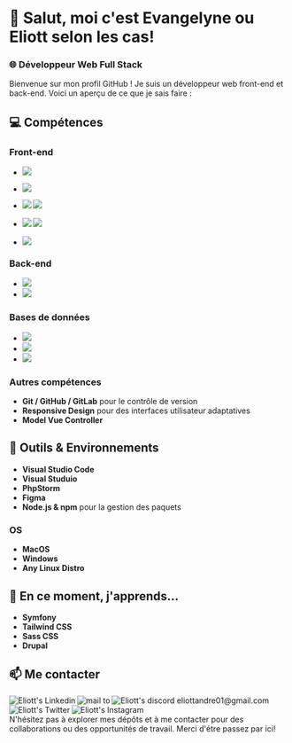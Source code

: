 # 👋 Salut, moi c'est Evangelyne ou Eliott selon les cas!

### 🌐 Développeur Web Full Stack

Bienvenue sur mon profil GitHub ! Je suis un développeur web front-end et back-end. Voici un aperçu de ce que je sais faire :

## 💻 Compétences

### Front-end

- **<img src="https://img.shields.io/badge/HTML5-E34F26?style=for-the-badge&logo=html5&logoColor=white" />**
  <br>

- **<img src="https://img.shields.io/badge/CSS3-1572B6?style=for-the-badge&logo=css3&logoColor=white" />**
  <br>

- **<img src="https://img.shields.io/badge/JavaScript-F7DF1E?style=for-the-badge&logo=javascript&logoColor=white"/> <img src="https://img.shields.io/badge/TypeScript-3077C6?style=for-the-badge&logo=TypeScript&logoColor=white"/>**
  <br>

- **<img src="https://img.shields.io/badge/Vue.JS-41B883?style=for-the-badge&logo=Vue.JS&logoColor=white"/> <img src="https://img.shields.io/badge/Vite-9D5DFD?style=for-the-badge&logo=Vite&logoColor=white"/>**
  <br>

- **<img src="https://img.shields.io/badge/bootstrap-1572B6?style=for-the-badge&logo=bootstrap&logoColor=white" />**
  <br>

### Back-end

- **<img src="https://img.shields.io/badge/PHP-ffb0c0?style=for-the-badge&logo=PHP&logoColor=white" /><br>**
- **<img src="https://img.shields.io/badge/Symfony-3A4857?style=for-the-badge&logo=Symfony&logoColor=white"/><br>**

### Bases de données

- **<img src="https://img.shields.io/badge/MySQL-00758F?style=for-the-badge&logo=MySQL&logoColor=white"/><br>**
- **<img src="https://img.shields.io/badge/PhpMyAdmin-F89C0E?style=for-the-badge&logo=PhpMyAdmin&logoColor=white"/><br>**
- **<img src="https://img.shields.io/badge/MongoDB-3FA037?style=for-the-badge&logo=MongoDB&logoColor=white"/><br>**

### Autres compétences

- **Git / GitHub / GitLab** pour le contrôle de version
- **Responsive Design** pour des interfaces utilisateur adaptatives
- **Model Vue Controller**

## 🔧 Outils & Environnements

- **Visual Studio Code**
- **Visual Studuio**
- **PhpStorm**
- **Figma**
- **Node.js & npm** pour la gestion des paquets

### OS

- **MacOS**
- **Windows**
- **Any Linux Distro**

## 🌱 En ce moment, j'apprends...

- **Symfony**
- **Tailwind CSS**
- **Sass CSS**
- **Drupal**

## 📫 Me contacter

<a href="https://www.linkedin.com/in/eliott-andré">
  <img align="left" alt="Eliott's Linkedin" src="https://img.shields.io/badge/LinkedIn-0077B5?style=for-the-badge&logo=linkedin&logoColor=white" />
</a>

<a href="mailto:eliottandre01@gmail.com">
  <img align="left" alt="mail to " src="https://img.shields.io/badge/mail-E76E29?style=for-the-badge&logo=gmail&logoColor=white" />
</a>

<a href="https://discordapp.com/users/424662360729583626">
  <img align="left" alt="Eliott's discord eliottandre01@gmail.com" src="https://img.shields.io/badge/Discord-51007A?style=for-the-badge&logo=Discord&logoColor=white" />
</a>

<a href="https://twitter.com/EliottAndre3">
  <img align="left" alt="Eliott's Twitter" src="https://img.shields.io/badge/Twitter-1DA1F2?style=for-the-badge&logo=Twitter&logoColor=white" />
</a>

<a href="https://www.instagram.com/eliott.andre/">
  <img align="left" alt="Eliott's Instagram" src="https://img.shields.io/badge/Instagram-FCAF45?style=for-the-badge&logo=Instagram&logoColor=white" />
</a>

<br></br>
N'hésitez pas à explorer mes dépôts et à me contacter pour des collaborations ou des opportunités de travail. Merci d'étre passez par ici!
